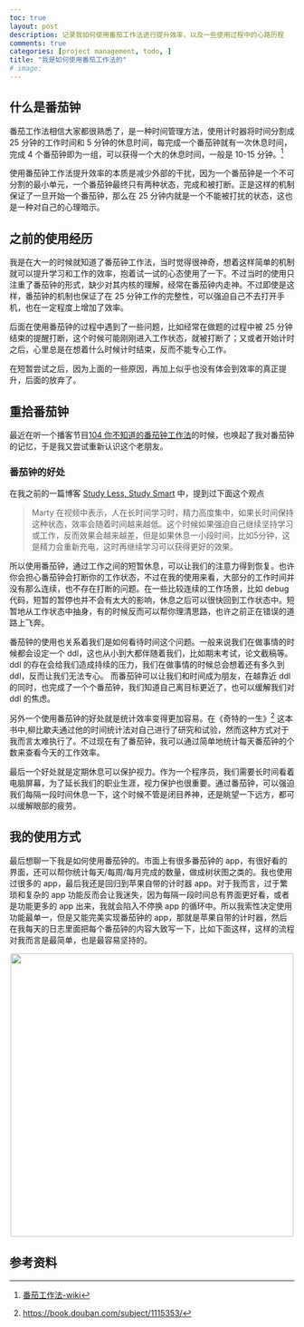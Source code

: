 ```yaml
---
toc: true
layout: post
description: 记录我如何使用番茄工作法进行提升效率，以及一些使用过程中的心路历程
comments: true
categories: [project management, todo, ]
title: "我是如何使用番茄工作法的"
# image:
---
```


## 什么是番茄钟

番茄工作法相信大家都很熟悉了，是一种时间管理方法，使用计时器将时间分割成 25 分钟的工作时间和 5 分钟的休息时间，每完成一个番茄钟就有一次休息时间，完成 4 个番茄钟即为一组，可以获得一个大的休息时间，一般是 10-15 分钟。[^1]

使用番茄钟工作法提升效率的本质是减少外部的干扰，因为一个番茄钟是一个不可分割的最小单元，一个番茄钟最终只有两种状态，完成和被打断。正是这样的机制保证了一旦开始一个番茄钟，那么在 25 分钟内就是一个不能被打扰的状态，这也是一种对自己的心理暗示。

## 之前的使用经历

我是在大一的时候就知道了番茄钟工作法，当时觉得很神奇，想着这样简单的机制就可以提升学习和工作的效率，抱着试一试的心态使用了一下。不过当时的使用只注重了番茄钟的形式，缺少对其内核的理解，经常在番茄钟内走神。不过即使是这样，番茄钟的机制也保证了在 25 分钟工作的完整性，可以强迫自己不去打开手机，也在一定程度上增加了效率。

后面在使用番茄钟的过程中遇到了一些问题，比如经常在做题的过程中被 25 分钟结束的提醒打断，这个时候可能刚刚进入工作状态，就被打断了；又或者开始计时之后，心里总是在想着什么时候计时结束，反而不能专心工作。

在短暂尝试之后，因为上面的一些原因，再加上似乎也没有体会到效率的真正提升，后面的放弃了。

## 重拾番茄钟

最近在听一个播客节目[104 你不知道的番茄钟工作法](https://www.kele.me/p/pod104#details)的时候，也唤起了我对番茄钟的记忆，于是我又尝试重新认识这个老朋友。

### 番茄钟的好处

在我之前的一篇博客 [Study Less, Study Smart](https://l1aoxingyu.github.io/blogpages/utility/2021/05/09/Study-Less-Study-Smart.html) 中，提到过下面这个观点
> Marty 在视频中表示，人在长时间学习时，精力高度集中，如果长时间保持这种状态，效率会随着时间越来越低。这个时候如果强迫自己继续坚持学习或工作，反而效果会越来越差，但是如果休息一小段时间，比如5分钟，这是精力会重新充电，这时再继续学习可以获得更好的效果。

所以使用番茄钟，通过工作之间的短暂休息，可以让我们的注意力得到恢复。也许你会担心番茄钟会打断你的工作状态，不过在我的使用来看，大部分的工作时间并没有那么连续，也不存在打断的问题。在一些比较连续的工作场景，比如 debug 代码，短暂的暂停也并不会有太大的影响，休息之后可以很快回到工作状态中。短暂地从工作状态中抽身，有的时候反而可以帮你理清思路，也许之前正在错误的道路上飞奔。

番茄钟的使用也关系着我们是如何看待时间这个问题。一般来说我们在做事情的时候都会设定一个 ddl，这也从小到大都伴随着我们，比如期末考试，论文截稿等。ddl 的存在会给我们造成持续的压力，我们在做事情的时候总会想着还有多久到 ddl，反而让我们无法专心。
而番茄钟可以让我们和时间成为朋友，在越靠近 ddl 的同时，也完成了一个个番茄钟，我们知道自己离目标更近了，也可以缓解我们对 ddl 的焦虑。

另外一个使用番茄钟的好处就是统计效率变得更加容易。在《奇特的一生》[^2] 这本书中,柳比歇夫通过他的时间统计法对自己进行了研究和试验，然而这种方式对于我而言太难执行了。不过现在有了番茄钟，我可以通过简单地统计每天番茄钟的个数来查看今天的工作效率。

最后一个好处就是定期休息可以保护视力。作为一个程序员，我们需要长时间看着电脑屏幕，为了延长我们的职业生涯，视力保护也很重要。通过番茄钟，可以强迫我们每隔一段时间休息一下，这个时候不管是闭目养神，还是眺望一下远方，都可以缓解眼部的疲劳。

## 我的使用方式

最后想聊一下我是如何使用番茄钟的。市面上有很多番茄钟的 app，有很好看的界面，还可以帮你统计每天/每周/每月完成的数量，做成树状图之类的。我也使用过很多的 app，最后我还是回归到苹果自带的计时器 app。对于我而言，过于繁琐和复杂的 app 功能反而会让我迷失，因为每隔一段时间总有界面更好看，或者是功能更多的 app 出来，我就会陷入不停换 app 的循环中。所以我索性决定使用功能最单一，但是又能完美实现番茄钟的 app，那就是苹果自带的计时器，然后在我每天的日志里面把每个番茄钟的内容大致写一下，比如下面这样，这样的流程对我而言是最简单，也是最容易坚持的。

<div align='center'>
<img src='{{site.baseurl}}/images/pomodor_demo.png' width='500'>
</div>

## 参考资料

[^1]: [番茄工作法-wiki](https://zh.wikipedia.org/wiki/%E7%95%AA%E8%8C%84%E5%B7%A5%E4%BD%9C%E6%B3%95)
[^2]: https://book.douban.com/subject/1115353/